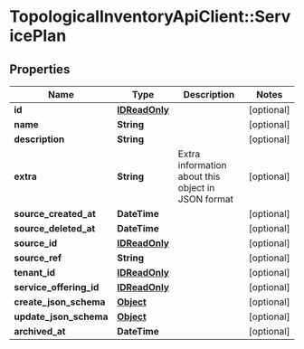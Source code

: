 # TopologicalInventoryApiClient::ServicePlan

## Properties
Name | Type | Description | Notes
------------ | ------------- | ------------- | -------------
**id** | [**IDReadOnly**](IDReadOnly.md) |  | [optional] 
**name** | **String** |  | [optional] 
**description** | **String** |  | [optional] 
**extra** | **String** | Extra information about this object in JSON format | [optional] 
**source_created_at** | **DateTime** |  | [optional] 
**source_deleted_at** | **DateTime** |  | [optional] 
**source_id** | [**IDReadOnly**](IDReadOnly.md) |  | [optional] 
**source_ref** | **String** |  | [optional] 
**tenant_id** | [**IDReadOnly**](IDReadOnly.md) |  | [optional] 
**service_offering_id** | [**IDReadOnly**](IDReadOnly.md) |  | [optional] 
**create_json_schema** | [**Object**](.md) |  | [optional] 
**update_json_schema** | [**Object**](.md) |  | [optional] 
**archived_at** | **DateTime** |  | [optional] 


